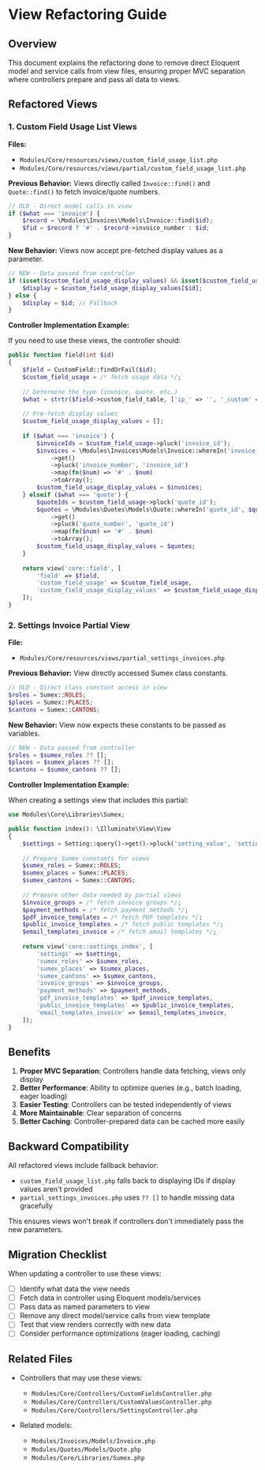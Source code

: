 # View Refactoring Guide

## Overview
This document explains the refactoring done to remove direct Eloquent model and service calls from view files, ensuring proper MVC separation where controllers prepare and pass all data to views.

## Refactored Views

### 1. Custom Field Usage List Views

**Files:**
- `Modules/Core/resources/views/custom_field_usage_list.php`
- `Modules/Core/resources/views/partial/custom_field_usage_list.php`

**Previous Behavior:**
Views directly called `Invoice::find()` and `Quote::find()` to fetch invoice/quote numbers.

```php
// OLD - Direct model calls in view
if ($what === 'invoice') {
    $record = \Modules\Invoices\Models\Invoice::find($id);
    $fid = $record ? '#' . $record->invoice_number : $id;
}
```

**New Behavior:**
Views now accept pre-fetched display values as a parameter.

```php
// NEW - Data passed from controller
if (isset($custom_field_usage_display_values) && isset($custom_field_usage_display_values[$id])) {
    $display = $custom_field_usage_display_values[$id];
} else {
    $display = $id; // Fallback
}
```

**Controller Implementation Example:**

If you need to use these views, the controller should:

```php
public function field(int $id)
{
    $field = CustomField::findOrFail($id);
    $custom_field_usage = /* fetch usage data */;
    
    // Determine the type (invoice, quote, etc.)
    $what = strtr($field->custom_field_table, ['ip_' => '', '_custom' => '']);
    
    // Pre-fetch display values
    $custom_field_usage_display_values = [];
    
    if ($what === 'invoice') {
        $invoiceIds = $custom_field_usage->pluck('invoice_id');
        $invoices = \Modules\Invoices\Models\Invoice::whereIn('invoice_id', $invoiceIds)
            ->get()
            ->pluck('invoice_number', 'invoice_id')
            ->map(fn($num) => '#' . $num)
            ->toArray();
        $custom_field_usage_display_values = $invoices;
    } elseif ($what === 'quote') {
        $quoteIds = $custom_field_usage->pluck('quote_id');
        $quotes = \Modules\Quotes\Models\Quote::whereIn('quote_id', $quoteIds)
            ->get()
            ->pluck('quote_number', 'quote_id')
            ->map(fn($num) => '#' . $num)
            ->toArray();
        $custom_field_usage_display_values = $quotes;
    }
    
    return view('core::field', [
        'field' => $field,
        'custom_field_usage' => $custom_field_usage,
        'custom_field_usage_display_values' => $custom_field_usage_display_values,
    ]);
}
```

### 2. Settings Invoice Partial View

**File:**
- `Modules/Core/resources/views/partial_settings_invoices.php`

**Previous Behavior:**
View directly accessed Sumex class constants.

```php
// OLD - Direct class constant access in view
$roles = Sumex::ROLES;
$places = Sumex::PLACES;
$cantons = Sumex::CANTONS;
```

**New Behavior:**
View now expects these constants to be passed as variables.

```php
// NEW - Data passed from controller
$roles = $sumex_roles ?? [];
$places = $sumex_places ?? [];
$cantons = $sumex_cantons ?? [];
```

**Controller Implementation Example:**

When creating a settings view that includes this partial:

```php
use Modules\Core\Libraries\Sumex;

public function index(): \Illuminate\View\View
{
    $settings = Setting::query()->get()->pluck('setting_value', 'setting_key')->toArray();
    
    // Prepare Sumex constants for views
    $sumex_roles = Sumex::ROLES;
    $sumex_places = Sumex::PLACES;
    $sumex_cantons = Sumex::CANTONS;
    
    // Prepare other data needed by partial views
    $invoice_groups = /* fetch invoice groups */;
    $payment_methods = /* fetch payment methods */;
    $pdf_invoice_templates = /* fetch PDF templates */;
    $public_invoice_templates = /* fetch public templates */;
    $email_templates_invoice = /* fetch email templates */;
    
    return view('core::settings_index', [
        'settings' => $settings,
        'sumex_roles' => $sumex_roles,
        'sumex_places' => $sumex_places,
        'sumex_cantons' => $sumex_cantons,
        'invoice_groups' => $invoice_groups,
        'payment_methods' => $payment_methods,
        'pdf_invoice_templates' => $pdf_invoice_templates,
        'public_invoice_templates' => $public_invoice_templates,
        'email_templates_invoice' => $email_templates_invoice,
    ]);
}
```

## Benefits

1. **Proper MVC Separation**: Controllers handle data fetching, views only display
2. **Better Performance**: Ability to optimize queries (e.g., batch loading, eager loading)
3. **Easier Testing**: Controllers can be tested independently of views
4. **More Maintainable**: Clear separation of concerns
5. **Better Caching**: Controller-prepared data can be cached more easily

## Backward Compatibility

All refactored views include fallback behavior:
- `custom_field_usage_list.php` falls back to displaying IDs if display values aren't provided
- `partial_settings_invoices.php` uses `?? []` to handle missing data gracefully

This ensures views won't break if controllers don't immediately pass the new parameters.

## Migration Checklist

When updating a controller to use these views:

- [ ] Identify what data the view needs
- [ ] Fetch data in controller using Eloquent models/services
- [ ] Pass data as named parameters to view
- [ ] Remove any direct model/service calls from view template
- [ ] Test that view renders correctly with new data
- [ ] Consider performance optimizations (eager loading, caching)

## Related Files

- Controllers that may use these views:
  - `Modules/Core/Controllers/CustomFieldsController.php`
  - `Modules/Core/Controllers/CustomValuesController.php`
  - `Modules/Core/Controllers/SettingsController.php`

- Related models:
  - `Modules/Invoices/Models/Invoice.php`
  - `Modules/Quotes/Models/Quote.php`
  - `Modules/Core/Libraries/Sumex.php`

